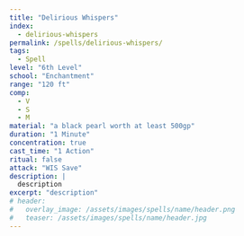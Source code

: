```yaml
---
title: "Delirious Whispers"
index:
  - delirious-whispers
permalink: /spells/delirious-whispers/
tags:
  - Spell
level: "6th Level"
school: "Enchantment"
range: "120 ft"
comp:
  - V
  - S
  - M
material: "a black pearl worth at least 500gp"
duration: "1 Minute"
concentration: true
cast_time: "1 Action"
ritual: false
attack: "WIS Save"
description: |
  description
excerpt: "description"
# header:
#   overlay_image: /assets/images/spells/name/header.png
#   teaser: /assets/images/spells/name/header.jpg
---
```

